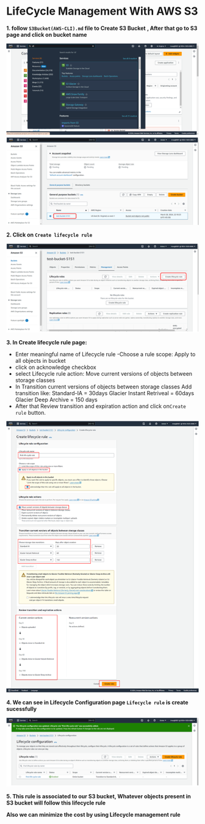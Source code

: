 # LifeCycle Management With AWS S3

**1. follow `S3Bucket(AWS-CLI).md` file to Create S3 Bucket**
**, After that go to S3 page and click on bucket name**

![Image](./Images/S3-Lifecycle-Management/1.png)
![Image](./Images/S3-Lifecycle-Management/2.png)

**2. Click on `Create lifecycle rule`**

![Image](./Images/S3-Lifecycle-Management/3.png)

**3. In Create lifecycle rule page:**
- Enter meaningful name of Lifecycle rule
-Choose a rule scope: Apply to all objects in bucket
- click on acknowledge checkbox
- select Lifecycle rule action: Move current versions of objects between storage classes
- In Transition current versions of objects between storage classes Add transition like: 
  Standard-IA = 30days
  Glacier Instant Retriveal = 60days
  Glacier Deep Archive = 150 days
- After that Review transition and expiration action and click on`Create rule` button.

![Image](./Images/S3-Lifecycle-Management/last.png)

**4. We can see in Lifecycle Configuration page `Lifecycle rule` is create sucessfully**

![Image](./Images/S3-Lifecycle-Management/4.png)

**5. This rule is associated to our S3 bucket, Whatever objects present in S3 bucket will follow this lifecycle rule**

**Also we can minimize the cost by using Lifecycle management rule**





